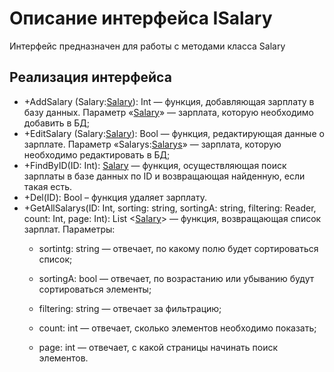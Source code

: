 # Описание интерфейса ISalary
Интерфейс предназначен для работы с методами класса Salary

## Реализация интерфейса
* +AddSalary (Salary:[Salary](https://github.com/polinanch/Documents/blob/master/Salary.md "объект класса Salary")): Int — функция, добавляющая 
зарплату в базу данных. Параметр «[Salary](https://github.com/polinanch/Documents/blob/master/Salary.md "объект класса Salarys")» — зарплата, 
которую необходимо добавить в БД;
* +EditSalary (Salary:[Salary](https://github.com/polinanch/Documents/blob/master/Salary.md "объект класса Salary")): Bool — функция, 
редактирующая данные о зарплате. Параметр «Salarys:[Salarys](https://github.com/polinanch/Documents/blob/master/Salary.md "объект класса Salary")» — 
зарплата, которую необходимо редактировать в БД;
* +FindByID(ID: Int): [Salary](https://github.com/polinanch/Documents/blob/master/Salary.md "объект класса Salary")  — функция, осуществляющая поиск 
зарплаты в базе данных по ID и возвращающая найденную, если такая есть. 
* +Del(ID): Bool – функция удаляет зарплату.
* +GetAllSalarys(ID: Int, sorting: string, sortingA: string, filtering: Reader, count: Int, page: Int): List <[Salary](https://github.com/polinanch/Documents/blob/master/Salary.md "объект класса Salary")> — функция, возвращающая список зарплат. 
Параметры: 
	* sortintg: string — отвечает, по какому полю будет сортироваться список;
  
	* sortingA: bool — отвечает, по возрастанию или убыванию будут сортироваться элементы;
  
	* filtering: string — отвечает за фильтрацию;
  
	* count: int — отвечает, сколько элементов необходимо показать;
  
	* page: int — отвечает, с какой страницы начинать поиск элементов.
